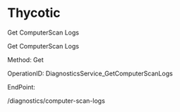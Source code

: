 #     Thycotic


Get ComputerScan Logs

Get ComputerScan Logs

Method: Get

OperationID: DiagnosticsService_GetComputerScanLogs

EndPoint:

/diagnostics/computer-scan-logs
